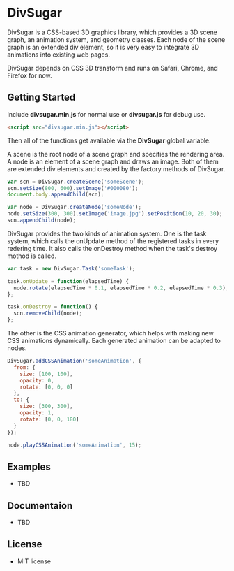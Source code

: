 DivSugar
========

DivSugar is a CSS-based 3D graphics library, which provides a 3D scene graph, an animation system, and geometry classes.
Each node of the scene graph is an extended div element, so it is very easy to integrate 3D animations into existing web pages.

DivSugar depends on CSS 3D transform and runs on Safari, Chrome, and Firefox for now.

Getting Started
---------------
Include **divsugar.min.js** for normal use or **divsugar.js** for debug use.
```html
<script src="divsugar.min.js"></script>
```
Then all of the functions get available via the **DivSugar** global variable.

A scene is the root node of a scene graph and specifies the rendering area.
A node is an element of a scene graph and draws an image.
Both of them are extended div elements and created by the factory methods of DivSugar.
```javascript
var scn = DivSugar.createScene('someScene');
scn.setSize(800, 600).setImage('#000080');
document.body.appendChild(scn);

var node = DivSugar.createNode('someNode');
node.setSize(300, 300).setImage('image.jpg').setPosition(10, 20, 30);
scn.appendChild(node);
```


DivSugar provides the two kinds of animation system.
One is the task system, which calls the onUpdate method of the registered tasks in every redering time.
It also calls the onDestroy method when the task's destroy mothod is called.

```javascript
var task = new DivSugar.Task('someTask');

task.onUpdate = function(elapsedTime) {
  node.rotate(elapsedTime * 0.1, elapsedTime * 0.2, elapsedTime * 0.3);
};

task.onDestroy = function() {
  scn.removeChild(node);
};
```

The other is the CSS animation generator, which helps with making new CSS animations dynamically.
Each generated animation can be adapted to nodes.

```javascript
DivSugar.addCSSAnimation('someAnimation', {
  from: {
    size: [100, 100],
    opacity: 0,
    rotate: [0, 0, 0]
  },
  to: {
    size: [300, 300],
    opacity: 1,
    rotate: [0, 0, 180]
  }
});

node.playCSSAnimation('someAnimation', 15);
```

Examples
--------
- TBD

Documentaion
------------
- TBD

License
-------
- MIT license
